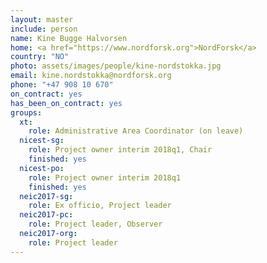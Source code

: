 ```yaml
---
layout: master
include: person
name: Kine Bugge Halvorsen
home: <a href="https://www.nordforsk.org">NordForsk</a>
country: "NO"
photo: assets/images/people/kine-nordstokka.jpg
email: kine.nordstokka@nordforsk.org
phone: "+47 908 10 670"
on_contract: yes
has_been_on_contract: yes
groups:
  xt:
    role: Administrative Area Coordinator (on leave)
  nicest-sg:
    role: Project owner interim 2018q1, Chair
    finished: yes
  nicest-po:
    role: Project owner interim 2018q1
    finished: yes
  neic2017-sg:
    role: Ex officio, Project leader
  neic2017-pc:
    role: Project leader, Observer
  neic2017-org:
    role: Project leader
---
```

